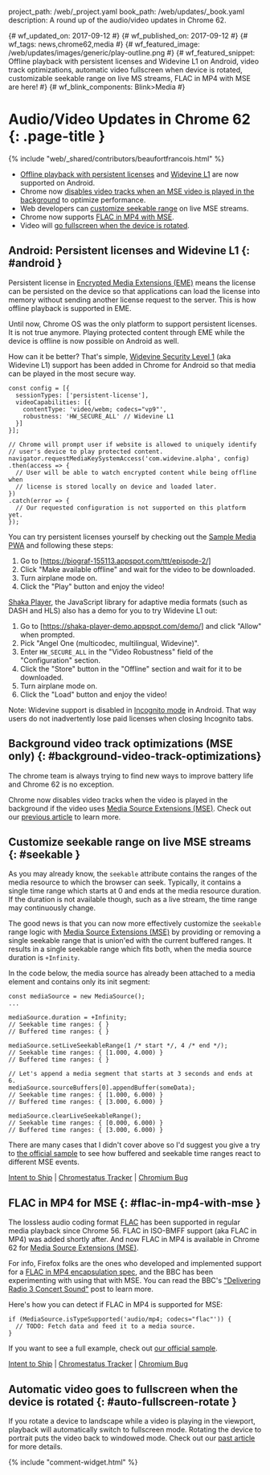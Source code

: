 project_path: /web/_project.yaml
book_path: /web/updates/_book.yaml
description: A round up of the audio/video updates in Chrome 62.

{# wf_updated_on: 2017-09-12 #}
{# wf_published_on: 2017-09-12 #}
{# wf_tags: news,chrome62,media #}
{# wf_featured_image: /web/updates/images/generic/play-outline.png #}
{# wf_featured_snippet: Offline playback with persistent licenses and Widevine L1 on Android, video track optimizations, automatic video fullscreen when device is rotated, customizable seekable range on live MS streams, FLAC in MP4 with MSE are here! #}
{# wf_blink_components: Blink>Media #}

# Audio/Video Updates in Chrome 62 {: .page-title }

{% include "web/_shared/contributors/beaufortfrancois.html" %}

- [Offline playback with persistent licenses](#android) and [Widevine
  L1](#android) are now supported on Android.
- Chrome now [disables video tracks when an MSE video is played in the
  background](#background-video-track-optimizations) to optimize performance.
- Web developers can [customize seekable range](#seekable)
  on live MSE streams.
- Chrome now supports [FLAC in MP4 with MSE](#flac-in-mp4-with-mse).
- Video will [go fullscreen when the device is rotated](#auto-fullscreen-rotate).

## Android: Persistent licenses and Widevine L1 {: #android }

Persistent license in [Encrypted Media Extensions (EME)] means the license can
be persisted on the device so that applications can load the license into
memory without sending another license request to the server. This is how
offline playback is supported in EME.

Until now, Chrome OS was the only platform to support persistent licenses. It
is not true anymore. Playing protected content through EME while the device is
offline is now possible on Android as well.

How can it be better? That's simple, [Widevine Security Level 1] (aka Widevine
L1) support has been added in Chrome for Android so that media can be played in
the most secure way.

    const config = [{
      sessionTypes: ['persistent-license'],
      videoCapabilities: [{
        contentType: 'video/webm; codecs="vp9"',
        robustness: 'HW_SECURE_ALL' // Widevine L1
      }]
    }];

    // Chrome will prompt user if website is allowed to uniquely identify
    // user's device to play protected content.
    navigator.requestMediaKeySystemAccess('com.widevine.alpha', config)
    .then(access => {
      // User will be able to watch encrypted content while being offline when
      // license is stored locally on device and loaded later.
    })
    .catch(error => {
      // Our requested configuration is not supported on this platform yet.
    });

You can try persistent licenses yourself by checking out the [Sample Media PWA]
and following these steps:

1. Go to [https://biograf-155113.appspot.com/ttt/episode-2/]
2. Click "Make available offline" and wait for the video to be downloaded.
3. Turn airplane mode on.
4. Click the "Play" button and enjoy the video!

[Shaka Player], the JavaScript library for adaptive media formats (such as DASH
and HLS) also has a demo for you to try Widevine L1 out:

1. Go to [https://shaka-player-demo.appspot.com/demo/] and click "Allow" when prompted.
2. Pick "Angel One (multicodec, multilingual, Widevine)".
3. Enter `HW_SECURE_ALL` in the "Video Robustness" field of the "Configuration"
   section.
4. Click the "Store" button in the "Offline" section and wait for it to be
   downloaded.
5. Turn airplane mode on.
6. Click the "Load" button and enjoy the video!

Note: Widevine support is disabled in [Incognito mode] in Android. That way
users do not inadvertently lose paid licenses when closing Incognito tabs.

## Background video track optimizations (MSE only) {: #background-video-track-optimizations}

The chrome team is always trying to find new ways to improve battery life and
Chrome 62 is no exception.

Chrome now disables video tracks when the video is played in the background if
the video uses [Media Source Extensions (MSE)]. Check out our [previous article]
to learn more.

## Customize seekable range on live MSE streams {: #seekable }

As you may already know, the <code>seekable</code> attribute contains the ranges
of the media resource to which the browser can seek. Typically, it contains a
single time range which starts at 0 and ends at the media resource duration. If
the duration is not available though, such as a live stream, the time range may
continuously change.

The good news is that you can now more effectively customize the
<code>seekable</code> range logic with [Media Source Extensions (MSE)] by
providing or removing a single seekable range that is union'ed with the current
buffered ranges. It results in a single seekable range which fits both, when
the media source duration is <code>+Infinity</code>.

In the code below, the media source has already been attached to a media
element and contains only its init segment:

    const mediaSource = new MediaSource();
    ...

    mediaSource.duration = +Infinity;
    // Seekable time ranges: { }
    // Buffered time ranges: { }

    mediaSource.setLiveSeekableRange(1 /* start */, 4 /* end */);
    // Seekable time ranges: { [1.000, 4.000) }
    // Buffered time ranges: { }
    
    // Let's append a media segment that starts at 3 seconds and ends at 6.
    mediaSource.sourceBuffers[0].appendBuffer(someData);
    // Seekable time ranges: { [1.000, 6.000) }
    // Buffered time ranges: { [3.000, 6.000) }

    mediaSource.clearLiveSeekableRange();
    // Seekable time ranges: { [0.000, 6.000) }
    // Buffered time ranges: { [3.000, 6.000) }

There are many cases that I didn't cover above so I'd suggest you give a try
to [the official sample] to see how buffered and seekable time ranges react to different
MSE events.

[Intent to Ship](https://groups.google.com/a/chromium.org/d/msg/blink-dev/-LTXhyDzS_E/LfjqN71kAAAJ) &#124;
[Chromestatus Tracker](https://www.chromestatus.com/feature/5671401352593408) &#124;
[Chromium Bug](https://crbug.com/623698)

## FLAC in MP4 for MSE {: #flac-in-mp4-with-mse }

The lossless audio coding format [FLAC] has been supported in regular media
playback since Chrome 56. FLAC in ISO-BMFF support (aka FLAC in MP4) was added
shortly after. And now FLAC in MP4 is available in Chrome 62 for [Media Source
Extensions (MSE)].

For info, Firefox folks are the ones who developed and implemented support for
a [FLAC in MP4 encapsulation spec], and the BBC has been experimenting with
using that with MSE. You can read the BBC's ["Delivering Radio 3 Concert
Sound"] post to learn more.

Here's how you can detect if FLAC in MP4 is supported for MSE:

    if (MediaSource.isTypeSupported('audio/mp4; codecs="flac"')) {
      // TODO: Fetch data and feed it to a media source.
    }

If you want to see a full example, check out [our official sample].

[Intent to Ship](https://groups.google.com/a/chromium.org/d/msg/blink-dev/ntoLfR7rbmE/3R1DQoBSAAAJ) &#124;
[Chromestatus Tracker](https://www.chromestatus.com/features/5713014258925568) &#124;
[Chromium Bug](https://bugs.chromium.org/p/chromium/issues/detail?id=666000)

## Automatic video goes to fullscreen when the device is rotated {: #auto-fullscreen-rotate }

If you rotate a device to landscape while a video is playing in the viewport,
playback will automatically switch to fullscreen mode. Rotating the device to
portrait puts the video back to windowed mode. Check out our [past article] for
more details.

{% include "comment-widget.html" %}

[Encrypted Media Extensions (EME)]: https://w3c.github.io/encrypted-media/
[Widevine Security Level 1]: https://storage.googleapis.com/wvdocs/Widevine_DRM_Architecture_Overview.pdf
[Sample Media PWA]: https://github.com/GoogleChrome/sample-media-pwa
[https://biograf-155113.appspot.com/ttt/episode-2/]: https://biograf-155113.appspot.com/ttt/episode-2/
[Shaka Player]: https://github.com/google/shaka-player
[https://shaka-player-demo.appspot.com/demo/]: https://shaka-player-demo.appspot.com/demo/
[Incognito mode]: https://support.google.com/chrome/answer/7440301?co=GENIE.Platform%3DAndroid
[previous article]: /web/updates/2017/07/chrome-61-media-updates#background-video-track-optimizations
[the official sample]: https://googlechrome.github.io/samples/media/live-seekable-range.html
[FLAC]: https://xiph.org/flac/
[Media Source Extensions (MSE)]: /web/fundamentals/media/mse/seamless-playback
[FLAC in MP4 encapsulation spec]: https://github.com/xiph/flac/blob/master/doc/isoflac.txt
["Delivering Radio 3 Concert Sound"]: http://www.bbc.co.uk/rd/blog/2017-04-radio-3-high-quality-flac-dash
[our official sample]: https://googlechrome.github.io/samples/media/flac-in-mp4-for-mse.html
[past article]: /web/updates/2017/07/chrome-61-media-updates#auto-fullscreen-rotate
